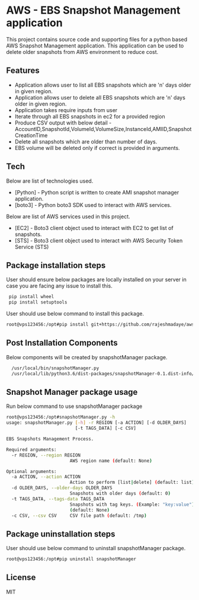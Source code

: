 # AWS - EBS Snapshot Management application
This project contains source code and supporting files for a python based AWS Snapshot Management application. 
This application can be used to delete older snapshots from AWS environment to reduce cost.

## Features
- Application allows user to list all EBS snapshots which are 'n' days older in given region.
- Application allows user to delete all EBS snapshots which are 'n' days older in given region.
- Application takes require inputs from user
- Iterate through all EBS snapshots in ec2 for a provided region
- Produce CSV output with below detail -
    AccountID,SnapshotId,VolumeId,VolumeSize,InstanceId,AMIID,SnapshotCreationTime
- Delete all snapshots which are older than <older-days> number of days.
- EBS volume will be deleted only if correct <tags-data> is provided in arguments.


## Tech
Below are list of technologies used.
- [Python] - Python script is written to create AMI snapshot manager application.
- [boto3] - Python boto3 SDK used to interact with AWS services.

Below are list of AWS services used in this project.
- [EC2] - Boto3 client object used to interact with EC2 to get list of snapshots.
- [STS] - Boto3 client object used to interact with AWS Security Token Service (STS)


## Package installation steps

User should ensure below packages are locally installed on your server in case you are facing any issue to install this. 
```bash
 pip install wheel
 pip install setuptools
```

User should use below command to install this package.
```bash
root@vps123456:/opt#pip install git+https://github.com/rajeshmadaye/aws-ebs-snapshot-manager

```

## Post Installation Components

Below components will be created by snapshotManager package.
```bash
  /usr/local/bin/snapshotManager.py
  /usr/local/lib/python3.6/dist-packages/snapshotManager-0.1.dist-info/*
```

## Snapshot Manager package usage

Run below command to use snapshotManager package
```bash
root@vps123456:/opt#snapshotManager.py -h
usage: snapshotManager.py [-h] -r REGION [-a ACTION] [-d OLDER_DAYS]
                          [-t TAGS_DATA] [-c CSV]

EBS Snapshots Management Process.

Required arguments:
  -r REGION, --region REGION
                        AWS region name (default: None)

Optional arguments:
  -a ACTION, --action ACTION
                        Action to perform [list|delete] (default: list)
  -d OLDER_DAYS, --older-days OLDER_DAYS
                        Snapshots with older days (default: 0)
  -t TAGS_DATA, --tags-data TAGS_DATA
                        Snapshots with tag keys. (Example: "key:value")
                        (default: None)
  -c CSV, --csv CSV     CSV file path (default: /tmp)

```

## Package uninstallation steps

User should use below command to uninstall snapshotManager package.
```bash
root@vps123456:/opt#pip uninstall snapshotManager
```

## License
MIT
